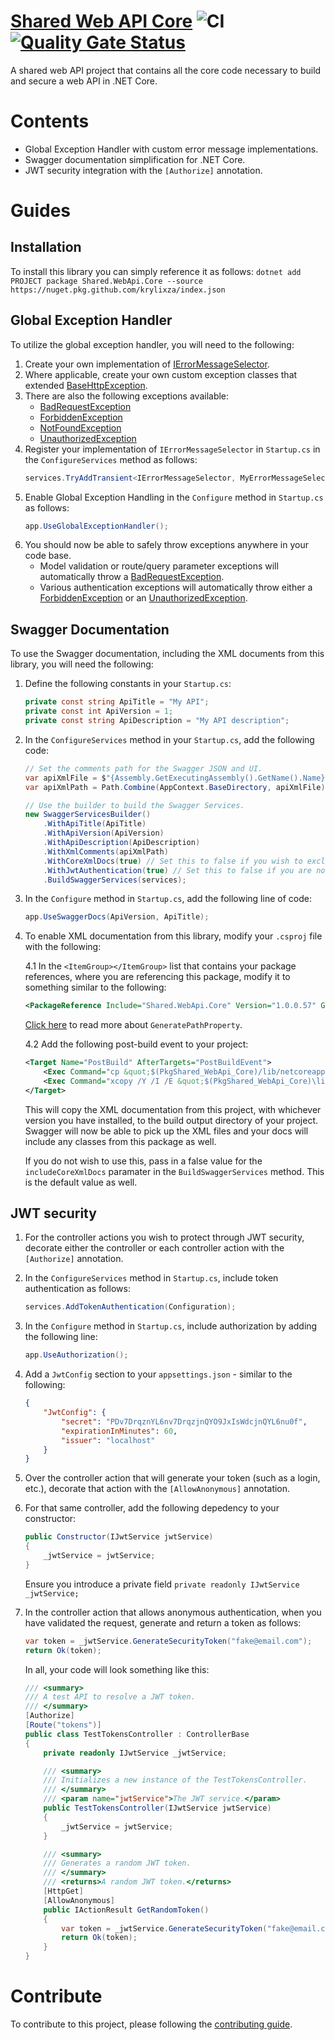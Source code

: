 # [Shared Web API Core](https://github.com/KrylixZA/Shared-WebApi-Core) ![CI](https://github.com/KrylixZA/Shared-WebApi-Core/workflows/CI/badge.svg) [![Quality Gate Status](https://sonarcloud.io/api/project_badges/measure?project=Shared-WebApi-Core&metric=alert_status)](https://sonarcloud.io/dashboard?id=Shared-WebApi-Core)
A shared web API project that contains all the core code necessary to build and secure a web API in .NET Core.

# Contents
* Global Exception Handler with custom error message implementations.
* Swagger documentation simplification for .NET Core.
* JWT security integration with the `[Authorize]` annotation.

# Guides

## Installation
To install this library you can simply reference it as follows:
`dotnet add PROJECT package Shared.WebApi.Core --source https://nuget.pkg.github.com/krylixza/index.json`

## Global Exception Handler
To utilize the global exception handler, you will need to the following:
1. Create your own implementation of [IErrorMessageSelector](src/Shared.WebApi.Core/Errors/IErrorMessageSelector.cs).
2. Where applicable, create your own custom exception classes that extended [BaseHttpException](src/Shared.WebApi.Core/Exceptions/BaseHttpException.cs).
3. There are also the following exceptions available:
    * [BadRequestException](src/Shared.WebApi.Core/Exceptions/BadRequestException.cs)
    * [ForbiddenException](src/Shared.WebApi.Core/Exceptions/ForbiddenException.cs)
    * [NotFoundException](src/Shared.WebApi.Core/Exceptions/NotFoundException.cs)
    * [UnauthorizedException](src/Shared.WebApi.Core/Exceptions/UnauthorizedException.cs)
4. Register your implementation of `IErrorMessageSelector` in `Startup.cs` in the `ConfigureServices` method as follows:
    ``` C#
    services.TryAddTransient<IErrorMessageSelector, MyErrorMessageSelector>();
    ````
5. Enable Global Exception Handling in the `Configure` method in `Startup.cs` as follows:
    ``` C#
    app.UseGlobalExceptionHandler();
    ```
6. You should now be able to safely throw exceptions anywhere in your code base. 
    * Model validation or route/query parameter exceptions will automatically throw a [BadRequestException](src/Shared.WebApi.Core/Exceptions/BadRequestException.cs).
    * Various authentication exceptions will automatically throw either a [ForbiddenException](src/Shared.WebApi.Core/Exceptions/ForbiddenException.cs) or an [UnauthorizedException](src/Shared.WebApi.Core/Exceptions/UnauthorizedException.cs).

## Swagger Documentation
To use the Swagger documentation, including the XML documents from this library, you will need the following:
1. Define the following constants in your `Startup.cs`:
    ``` C#
    private const string ApiTitle = "My API";
    private const int ApiVersion = 1;
    private const string ApiDescription = "My API description";
    ```
2. In the `ConfigureServices` method in your `Startup.cs`, add the following code:
    ``` C#
    // Set the comments path for the Swagger JSON and UI.
    var apiXmlFile = $"{Assembly.GetExecutingAssembly().GetName().Name}.xml";
    var apiXmlPath = Path.Combine(AppContext.BaseDirectory, apiXmlFile);

    // Use the builder to build the Swagger Services.
    new SwaggerServicesBuilder()
        .WithApiTitle(ApiTitle)
        .WithApiVersion(ApiVersion)
        .WithApiDescription(ApiDescription)
        .WithXmlComments(apiXmlPath)
        .WithCoreXmlDocs(true) // Set this to false if you wish to exclude the library comments.
        .WithJwtAuthentication(true) // Set this to false if you are not using JWT authentication.
        .BuildSwaggerServices(services);
    ```
3. In the `Configure` method in `Startup.cs`, add the following line of code:
    ``` C#
    app.UseSwaggerDocs(ApiVersion, ApiTitle);
    ```
4. To enable XML documentation from this library, modify your `.csproj` file with the following:
    
    4.1 In the `<ItemGroup></ItemGroup>` list that contains your package references, where you are referencing this package, modify it to something similar to the following:
    ``` XML
    <PackageReference Include="Shared.WebApi.Core" Version="1.0.0.57" GeneratePathProperty="true" />
    ```
    [Click here](https://blog.dangl.me/archive/accessing-nuget-package-paths-in-your-net-sdk-based-csproj-files/) to read more about `GeneratePathProperty`.

    4.2 Add the following post-build event to your project:
    ``` XML
    <Target Name="PostBuild" AfterTargets="PostBuildEvent">
        <Exec Command="cp &quot;$(PkgShared_WebApi_Core)/lib/netcoreapp3.1/Shared.WebApi.Core.xml&quot; &quot;$(ProjectDir)bin/$(Configuration)/$(TargetFramework)/&quot;" Condition=" '$(OS)' == 'Unix' " />
        <Exec Command="xcopy /Y /I /E &quot;$(PkgShared_WebApi_Core)\lib\netcoreapp3.1\Shared.WebApi.Core.xml&quot; &quot;$(ProjectDir)bin\$(Configuration)\$(TargetFramework)\&quot;" Condition=" '$(OS)' == 'Windows_NT' " />
    </Target>
    ```
    This will copy the XML documentation from this project, with whichever version you have installed, to the build output directory of your project. Swagger will now be able to pick up the XML files and your docs will include any classes from this package as well.

    If you do not wish to use this, pass in a false value for the `includeCoreXmlDocs` paramater in the `BuildSwaggerServices` method. This is the default value as well.

## JWT security
1. For the controller actions you wish to protect through JWT security, decorate either the controller or each controller action with the `[Authorize]` annotation.
2. In the `ConfigureServices` method in `Startup.cs`, include token authentication as follows:
    ``` C#
    services.AddTokenAuthentication(Configuration);
    ```
3. In the `Configure` method in `Startup.cs`, include authorization by adding the following line:
    ``` C#
    app.UseAuthorization();
    ```
4. Add a `JwtConfig` section to your `appsettings.json` - similar to the following:
    ``` JSON
    {
        "JwtConfig": {
            "secret": "PDv7DrqznYL6nv7DrqzjnQYO9JxIsWdcjnQYL6nu0f",
            "expirationInMinutes": 60,
            "issuer": "localhost"
        }
    }
    ```
5. Over the controller action that will generate your token (such as a login, etc.), decorate that action with the `[AllowAnonymous]` annotation.
6. For that same controller, add the following depedency to your constructor:
    ``` C#
    public Constructor(IJwtService jwtService)
    {
        _jwtService = jwtService;
    }
    ```
    Ensure you introduce a private field `private readonly IJwtService _jwtService;`
7. In the controller action that allows anonymous authentication, when you have validated the request, generate and return a token as follows:
    ``` C#
    var token = _jwtService.GenerateSecurityToken("fake@email.com");  
    return Ok(token);
    ```

    In all, your code will look something like this:
    ``` C#
    /// <summary>
    /// A test API to resolve a JWT token.
    /// </summary>
    [Authorize]
    [Route("tokens")]
    public class TestTokensController : ControllerBase
    {
        private readonly IJwtService _jwtService;

        /// <summary>
        /// Initializes a new instance of the TestTokensController.
        /// </summary>
        /// <param name="jwtService">The JWT service.</param>
        public TestTokensController(IJwtService jwtService)
        {
            _jwtService = jwtService;
        }  

        /// <summary>
        /// Generates a random JWT token.
        /// </summary>
        /// <returns>A random JWT token.</returns>
        [HttpGet]
        [AllowAnonymous]
        public IActionResult GetRandomToken()  
        {  
            var token = _jwtService.GenerateSecurityToken("fake@email.com");  
            return Ok(token);
        }
    }
    ```

# Contribute
To contribute to this project, please following the [contributing guide](CONTRIBUTING.md).
